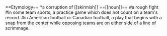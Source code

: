 ==Etymology==
*a corruption of [[skirmish]]
==[[noun]]==
#a rough fight
#in some team sports, a practice game which does not count on a team's record.
#in American football or Canadian football, a play that begins with a snap from the center while opposing teams are on either side of a line of scrimmage.
